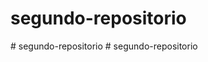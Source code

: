 # segundo-repositorio
#   s e g u n d o - r e p o s i t o r i o  
 #   s e g u n d o - r e p o s i t o r i o  
 